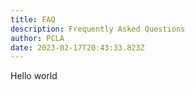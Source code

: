 ```yaml
---
title: FAQ
description: Frequently Asked Questions
author: PCLA
date: 2023-02-17T20:43:33.823Z
---
```


Hello world